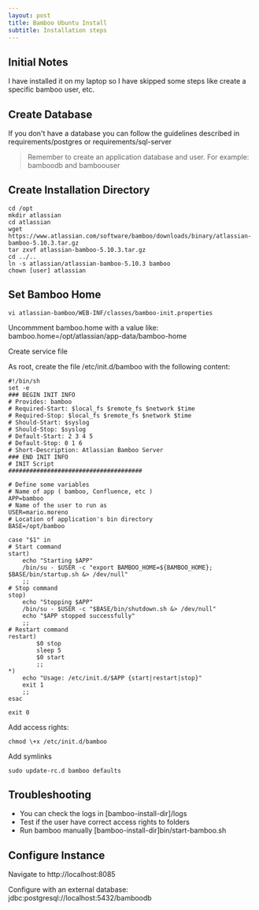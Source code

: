 ```yaml
---
layout: post
title: Bamboo Ubuntu Install
subtitle: Installation steps
---
```


## Initial Notes

I have installed it on my laptop so I have skipped some steps like create a specific bamboo user, etc.

## Create Database

If you don't have a database you can follow the guidelines described in requirements/postgres or requirements/sql-server

> Remember to create an application database and user. For example: bamboodb and bamboouser

## Create Installation Directory

    cd /opt
    mkdir atlassian
    cd atlassian
    wget https://www.atlassian.com/software/bamboo/downloads/binary/atlassian-bamboo-5.10.3.tar.gz
    tar zxvf atlassian-bamboo-5.10.3.tar.gz
    cd ../..
    ln -s atlassian/atlassian-bamboo-5.10.3 bamboo
    chown [user] atlassian

## Set Bamboo Home

    vi atlassian-bamboo/WEB-INF/classes/bamboo-init.properties

Uncommment bamboo.home with a value like: bamboo.home=/opt/atlassian/app-data/bamboo-home

Create service file

As root, create the file /etc/init.d/bamboo with the following content:

    #!/bin/sh
    set -e
    ### BEGIN INIT INFO
    # Provides: bamboo
    # Required-Start: $local_fs $remote_fs $network $time
    # Required-Stop: $local_fs $remote_fs $network $time
    # Should-Start: $syslog
    # Should-Stop: $syslog
    # Default-Start: 2 3 4 5
    # Default-Stop: 0 1 6
    # Short-Description: Atlassian Bamboo Server
    ### END INIT INFO
    # INIT Script
    ######################################

    # Define some variables
    # Name of app ( bamboo, Confluence, etc )
    APP=bamboo
    # Name of the user to run as
    USER=mario.moreno
    # Location of application's bin directory
    BASE=/opt/bamboo

    case "$1" in
    # Start command
    start)
        echo "Starting $APP"
        /bin/su - $USER -c "export BAMBOO_HOME=${BAMBOO_HOME}; $BASE/bin/startup.sh &> /dev/null"
        ;;
    # Stop command
    stop)
        echo "Stopping $APP"
        /bin/su - $USER -c "$BASE/bin/shutdown.sh &> /dev/null"
        echo "$APP stopped successfully"
        ;;
    # Restart command
    restart)
            $0 stop
            sleep 5
            $0 start
            ;;
    *)
        echo "Usage: /etc/init.d/$APP {start|restart|stop}"
        exit 1
        ;;
    esac

    exit 0

Add access rights:

    chmod \+x /etc/init.d/bamboo

Add symlinks

    sudo update-rc.d bamboo defaults
    
## Troubleshooting

- You can check the logs in [bamboo-install-dir]/logs
- Test if the user have correct access rights to folders
- Run bamboo manually [bamboo-install-dir]bin/start-bamboo.sh

## Configure Instance

Navigate to http://localhost:8085

Configure with an external database: jdbc:postgresql://localhost:5432/bamboodb
